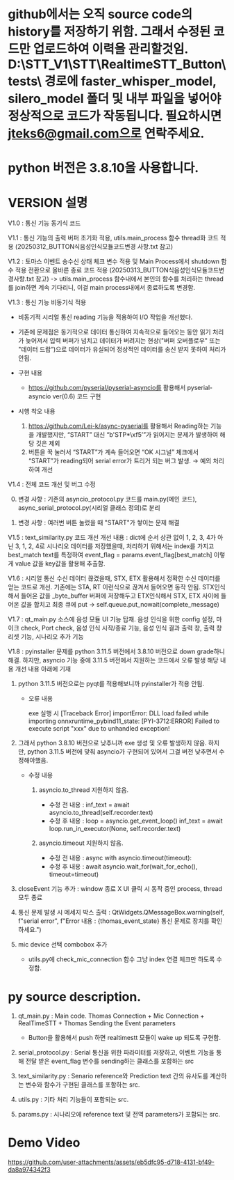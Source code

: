 # github에서는 오직 source code의 history를 저장하기 위함. 그래서 수정된 코드만 업로드하여 이력을 관리할것임. D:\STT_V1\STT\RealtimeSTT_Button\tests\ 경로에 faster_whisper_model, silero_model 폴더 및 내부 파일을 넣어야 정상적으로 코드가 작동됩니다. 필요하시면 jteks6@gmail.com으로 연락주세요.

# python 버전은 3.8.10을 사용합니다.

# VERSION 설명
V1.0 : 통신 기능 동기식 코드

V1.1 : 통신 기능의 출력 버퍼 초기화 적용, utils.main_process 함수 thread화 코드 적용 (20250312_BUTTON식음성인식모듈코드변경 사항.txt 참고)

V1.2 : 토마스 이벤트 송수신 상태 체크 변수 적용 및 Main Process에서 shutdown 함수 적용 전환으로 올바른 종료 코드 적용 (20250313_BUTTON식음성인식모듈코드변경사항.txt 참고)
   -> utils.main_process 함수내에서 본인의 함수를 처리하는 thread를 join하면 계속 기다리니, 이걸 main process내에서 종료하도록 변경함. 
   
V1.3 : 통신 기능 비동기식 적용

- 비동기적 시리얼 통신 reading 기능을 적용하여 I/O 작업을 개선했다.

- 기존에 문제점은 동기적으로 데이터 통신하여 지속적으로 들어오는 동안 읽기 처리가 늦어져서 입력 버퍼가 넘치고 데이터가 버려지는 현상("버퍼 오버플로우" 또는 "데이터 드랍”)으로 데이터가 유실되어 정상적인 데이터를 송신 받지 못하여 처리가 안됨.

- 구현 내용
    - https://github.com/pyserial/pyserial-asyncio를 활용해서 pyserial-asyncio ver(0.6) 코드 구현
- 시행 착오 내용
    1. https://github.com/Lei-k/async-pyserial를 활용해서 Reading하는 기능을 개발했지만, “START” 대신 “b'STP*\xf5’”가 읽어지는 문제가 발생하여 해당 깃은 제외
    2. 버튼을 꾹 눌러서 “START”가 계속 들어오면 “OK 시그널” 체크에서 “START”가 reading되어 serial error가 트리거 되는 버그 발생. → 예외 처리 하여 개선

V1.4 : 전체 코드 개선 및 버그 수정

0. 변경 사항 : 기존의 asyncio_protocol.py 코드를 main.py(메인 코드), async_serial_protocol.py(시리얼 클래스 정의)로 분리

1. 변경 사항 : 여러번 버튼 눌렀을 때 "START"가 쌓이는 문제 해결

V1.5 : text_similarity.py 코드 개선
개선 내용 : dict에 순서 상관 없이 1, 2, 3, 4가 아닌 3, 1, 2, 4로 시나리오 데이터를 저장했을때, 처리하기 위해서는 index를 가지고 best_match text를 특정하여 event_flag = params.event_flag[best_match] 이렇게 value 값을 key값을 활용해 추출함.

V1.6 : 시리얼 통신 수신 데이터 끊겼을때, STX, ETX 활용해서 정확한 수신 데이터를 얻는 코드로 개선. 기존에는 STA, RT 이런식으로 끊겨서 들어오면 동작 안됨. STX인식해서 들어온 값을 _byte_buffer 버퍼에 저장해두고 ETX인식해서 STX, ETX 사이에 들어온 값을 합치고 최종 큐에 put -> self.queue.put_nowait(complete_message)

V1.7 : qt_main.py 소스에 음성 모듈 UI 기능 탑재. 음성 인식을 위한 config 설정, 마이크 check, Port check, 음성 인식 시작/종료 기능, 음성 인식 결과 출력 창, 출력 창 리셋 기능, 시나리오 추가 기능

V1.8 : pyinstaller 문제를 python 3.11.5 버전에서 3.8.10 버전으로 down grade하니 해결. 하지만, asyncio 기능 중에 3.11.5 버전에서 지원하는 코드에서 오류 발생 해당 내용 개선 내용 아래에 기재

1. python 3.11.5 버전으로는 pyqt를 적용해보니까 pyinstaller가 적용 안됨.

    - 오류 내용

        exe 실행 시 [Traceback Error]
        importError: DLL load failed while importing onnxruntime_pybind11_state:
        [PYI-3712:ERROR] Failed to execute script "xxx" due to unhandled exception!

2. 그래서 python 3.8.10 버전으로 낮추니까 exe 생성 및 오류 발생하지 않음. 하지만, python 3.11.5 버전에 맞춰 asyncio가 구현되어 있어서 그걸 버전 낮추면서 수정해야했음.

     - 수정 내용

        1) asyncio.to_thread 지원하지 않음.
           * 수정 전 내용 : inf_text = await asyncio.to_thread(self.recorder.text)
           * 수정 후 내용 : 
                               loop = asyncio.get_event_loop()
                               inf_text = await loop.run_in_executor(None, self.recorder.text)

        2) asyncio.timeout 지원하지 않음. 
           * 수정 전 내용 : async with asyncio.timeout(timeout):
           * 수정 후 내용 : await asyncio.wait_for(wait_for_echo(), timeout=timeout)

3. closeEvent 기능 추가 : window 종료 X UI 클릭 시 동작 중인 process, thread 모두 종료

4. 통신 문제 발생 시 메세지 박스 출력 : QtWidgets.QMessageBox.warning(self, f"serial error", f"Error 내용 : {thomas_event_state} 통신 문제로 장치를 확인하세요.")

5. mic device 선택 combobox 추가
    - utils.py에 check_mic_connection 함수 그냥 index 연결 체크만 하도록 수정함.

# py source description.

1. qt_main.py : Main code. Thomas Connection + Mic Connection + RealTimeSTT + Thomas Sending the Event parameters
   - Button을 활용해서 push 하면 realtimestt 모듈이 wake up 되도록 구현함.

2. serial_protocol.py : Serial 통신을 위한 파라미터를 저장하고, 이벤트 기능을 통해 전달 받은 event_flag 변수를 sending하는 클래스를 포함하는 src

3. text_similarity.py : Senario reference와 Prediction text 간의 유사도를 계산하는 변수와 함수가 구현된 클래스를 포함하는 src.

4. utils.py : 기타 처리 기능들이 포함되는 src.

5. params.py : 시나리오에 reference text 및 전역 parameters가 포함되는 src.

# Demo Video

https://github.com/user-attachments/assets/eb5dfc95-d718-4131-bf49-da8a974342f3
